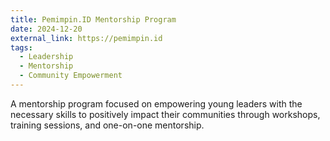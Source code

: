 ```yaml
---
title: Pemimpin.ID Mentorship Program
date: 2024-12-20
external_link: https://pemimpin.id
tags:
  - Leadership
  - Mentorship
  - Community Empowerment
---
```


A mentorship program focused on empowering young leaders with the necessary skills to positively impact their communities through workshops, training sessions, and one-on-one mentorship.

<!--more-->
